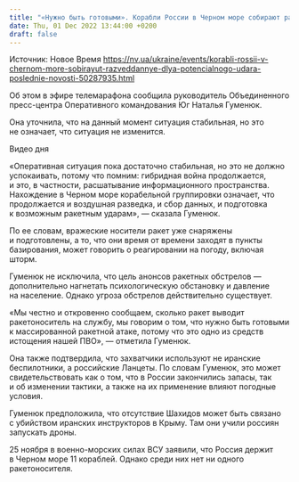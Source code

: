 ```yaml
---
title: "«Нужно быть готовыми». Корабли России в Черном море собирают разведданные для потенциального удара — командование Юг"
date: Thu, 01 Dec 2022 13:44:00 +0200
draft: false
---
```

Источник: Новое Время https://nv.ua/ukraine/events/korabli-rossii-v-chernom-more-sobirayut-razveddannye-dlya-potencialnogo-udara-poslednie-novosti-50287935.html


 Об этом в эфире телемарафона сообщила руководитель Объединенного пресс-центра Оперативного командования Юг Наталья Гуменюк.

Она уточнила, что на данный момент ситуация стабильная, но это не означает, что ситуация не изменится.

 Видео дня   

«Оперативная ситуация пока достаточно стабильная, но это не должно успокаивать, потому что помним: гибридная война продолжается, и это, в частности, расшатывание информационного пространства. Нахождение в Черном море корабельной группировки означает, что продолжается и воздушная разведка, и сбор данных, и подготовка к возможным ракетным ударам», — сказала Гуменюк.

По ее словам, вражеские носители ракет уже снаряжены и подготовлены, а то, что они время от времени заходят в пункты базирования, может говорить о реагировании на погоду, включая шторм.

Гуменюк не исключила, что цель анонсов ракетных обстрелов — дополнительно нагнетать психологическую обстановку и давление на население. Однако угроза обстрелов действительно существует.

«Мы честно и откровенно сообщаем, сколько ракет выводит ракетоноситель на службу, мы говорим о том, что нужно быть готовыми к массированной ракетной атаке, потому что это одно из средств истощения нашей ПВО», — отметила Гуменюк.

Она также подтвердила, что захватчики используют не иранские беспилотники, а российские Ланцеты. По словам Гуменюк, это может свидетельствовать как о том, что в России закончились запасы, так и об изменении тактики, а также на их применение влияют погодные условия.

Гуменюк предположила, что отсутствие Шахидов может быть связано с убийством иранских инструкторов в Крыму. Там они учили россиян запускать дроны.

25 ноября в военно-морских силах ВСУ заявили, что Россия держит в Черном море 11 кораблей. Однако среди них нет ни одного ракетоносителя.
